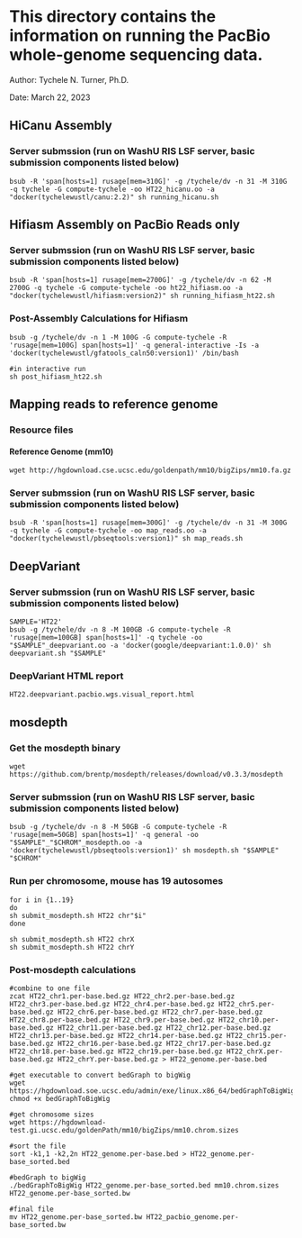 # This directory contains the information on running the PacBio whole-genome sequencing data.

Author: Tychele N. Turner, Ph.D.

Date: March 22, 2023

## HiCanu Assembly
### Server submssion (run on WashU RIS LSF server, basic submission components listed below)
```
bsub -R 'span[hosts=1] rusage[mem=310G]' -g /tychele/dv -n 31 -M 310G -q tychele -G compute-tychele -oo HT22_hicanu.oo -a "docker(tychelewustl/canu:2.2)" sh running_hicanu.sh
```

## Hifiasm Assembly on PacBio Reads only

### Server submssion (run on WashU RIS LSF server, basic submission components listed below)
```
bsub -R 'span[hosts=1] rusage[mem=2700G]' -g /tychele/dv -n 62 -M 2700G -q tychele -G compute-tychele -oo ht22_hifiasm.oo -a "docker(tychelewustl/hifiasm:version2)" sh running_hifiasm_ht22.sh
```

### Post-Assembly Calculations for Hifiasm
```
bsub -g /tychele/dv -n 1 -M 100G -G compute-tychele -R 'rusage[mem=100G] span[hosts=1]' -q general-interactive -Is -a 'docker(tychelewustl/gfatools_caln50:version1)' /bin/bash

#in interactive run
sh post_hifiasm_ht22.sh
```

## Mapping reads to reference genome
### Resource files

#### Reference Genome (mm10)
```
wget http://hgdownload.cse.ucsc.edu/goldenpath/mm10/bigZips/mm10.fa.gz
```

### Server submssion (run on WashU RIS LSF server, basic submission components listed below)
```
bsub -R 'span[hosts=1] rusage[mem=300G]' -g /tychele/dv -n 31 -M 300G -q tychele -G compute-tychele -oo map_reads.oo -a "docker(tychelewustl/pbseqtools:version1)" sh map_reads.sh
```

## DeepVariant
### Server submssion (run on WashU RIS LSF server, basic submission components listed below)
```
SAMPLE='HT22'
bsub -g /tychele/dv -n 8 -M 100GB -G compute-tychele -R 'rusage[mem=100GB] span[hosts=1]' -q tychele -oo "$SAMPLE"_deepvariant.oo -a 'docker(google/deepvariant:1.0.0)' sh deepvariant.sh "$SAMPLE"
```

### DeepVariant HTML report
`HT22.deepvariant.pacbio.wgs.visual_report.html`

## mosdepth
### Get the mosdepth binary
```
wget https://github.com/brentp/mosdepth/releases/download/v0.3.3/mosdepth
```

### Server submssion (run on WashU RIS LSF server, basic submission components listed below)
```
bsub -g /tychele/dv -n 8 -M 50GB -G compute-tychele -R 'rusage[mem=50GB] span[hosts=1]' -q general -oo "$SAMPLE"_"$CHROM"_mosdepth.oo -a 'docker(tychelewustl/pbseqtools:version1)' sh mosdepth.sh "$SAMPLE" "$CHROM"
```

### Run per chromosome, mouse has 19 autosomes
```
for i in {1..19}
do
sh submit_mosdepth.sh HT22 chr"$i"
done

sh submit_mosdepth.sh HT22 chrX
sh submit_mosdepth.sh HT22 chrY
```

### Post-mosdepth calculations
```
#combine to one file
zcat HT22_chr1.per-base.bed.gz HT22_chr2.per-base.bed.gz HT22_chr3.per-base.bed.gz HT22_chr4.per-base.bed.gz HT22_chr5.per-base.bed.gz HT22_chr6.per-base.bed.gz HT22_chr7.per-base.bed.gz HT22_chr8.per-base.bed.gz HT22_chr9.per-base.bed.gz HT22_chr10.per-base.bed.gz HT22_chr11.per-base.bed.gz HT22_chr12.per-base.bed.gz HT22_chr13.per-base.bed.gz HT22_chr14.per-base.bed.gz HT22_chr15.per-base.bed.gz HT22_chr16.per-base.bed.gz HT22_chr17.per-base.bed.gz HT22_chr18.per-base.bed.gz HT22_chr19.per-base.bed.gz HT22_chrX.per-base.bed.gz HT22_chrY.per-base.bed.gz > HT22_genome.per-base.bed

#get executable to convert bedGraph to bigWig
wget https://hgdownload.soe.ucsc.edu/admin/exe/linux.x86_64/bedGraphToBigWig
chmod +x bedGraphToBigWig

#get chromosome sizes
wget https://hgdownload-test.gi.ucsc.edu/goldenPath/mm10/bigZips/mm10.chrom.sizes

#sort the file
sort -k1,1 -k2,2n HT22_genome.per-base.bed > HT22_genome.per-base_sorted.bed

#bedGraph to bigWig
./bedGraphToBigWig HT22_genome.per-base_sorted.bed mm10.chrom.sizes HT22_genome.per-base_sorted.bw

#final file
mv HT22_genome.per-base_sorted.bw HT22_pacbio_genome.per-base_sorted.bw
```

